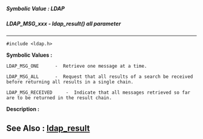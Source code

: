 ##### Symbolic Value : LDAP
##### LDAP_MSG_xxx - ldap_result() all parameter
---
```
#include <ldap.h>
```

**Symbolic Values :**

	LDAP_MSG_ONE	  -  Retrieve one message at a time.

	LDAP_MSG_ALL	  -  Request that all results of a search be received before returning all results in a single chain.

	LDAP_MSG_RECEIVED	  -  Indicate that all messages retrieved so far are to be returned in the result chain.


**Description :**




**See Also :**
[ldap_result](/domino-c-api-docs/reference/Func/ldap_result)
---
